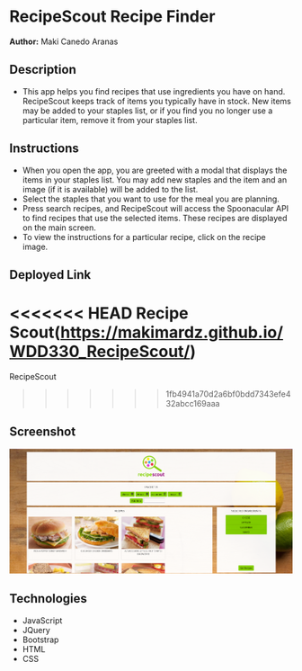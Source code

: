 # RecipeScout Recipe Finder

**Author:** Maki Canedo Aranas

## Description

- This app helps you find recipes that use ingredients you have on hand. RecipeScout keeps track of items you typically have in stock. New items may be added to your staples list, or if you find you no longer use a particular item, remove it from your staples list.

## Instructions

- When you open the app, you are greeted with a modal that displays the items in your staples list. You may add new staples and the item and an image (if it is available) will be added to the list.
- Select the staples that you want to use for the meal you are planning.
- Press search recipes, and RecipeScout will access the Spoonacular API to find recipes that use the selected items. These recipes are displayed on the main screen.
- To view the instructions for a particular recipe, click on the recipe image.

## Deployed Link

<<<<<<< HEAD
Recipe Scout(https://makimardz.github.io/WDD330_RecipeScout/)
=======
RecipeScout
>>>>>>> 1fb4941a70d2a6bf0bdd7343efe432abcc169aaa

## Screenshot

![Alt Text](./assets/images/screenshot.png)

## Technologies

* JavaScript
* JQuery
* Bootstrap
* HTML
* CSS
